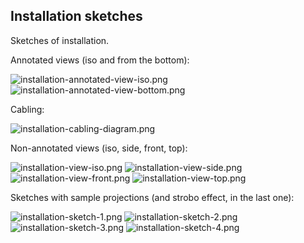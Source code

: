 Installation sketches
-----------

Sketches of installation.

Annotated views (iso and from the bottom):

![installation-annotated-view-iso.png](https://raw.github.com/davidedc/devart-template/master/project_images/installation-annotated-view-iso.png)
![installation-annotated-view-bottom.png](https://raw.github.com/davidedc/devart-template/master/project_images/installation-annotated-view-bottom.png)

Cabling:

![installation-cabling-diagram.png](https://raw.github.com/davidedc/devart-template/master/project_images/installation-cabling-diagram.png)

Non-annotated views (iso, side, front, top):

![installation-view-iso.png](https://raw.github.com/davidedc/devart-template/master/project_images/installation-view-iso.png)
![installation-view-side.png](https://raw.github.com/davidedc/devart-template/master/project_images/installation-view-side.png)
![installation-view-front.png](https://raw.github.com/davidedc/devart-template/master/project_images/installation-view-front.png)
![installation-view-top.png](https://raw.github.com/davidedc/devart-template/master/project_images/installation-view-top.png)

Sketches with sample projections (and strobo effect, in the last one):

![installation-sketch-1.png](https://raw.github.com/davidedc/devart-template/master/project_images/installation-sketch-1.png)
![installation-sketch-2.png](https://raw.github.com/davidedc/devart-template/master/project_images/installation-sketch-2.png)
![installation-sketch-3.png](https://raw.github.com/davidedc/devart-template/master/project_images/installation-sketch-3.png)
![installation-sketch-4.png](https://raw.github.com/davidedc/devart-template/master/project_images/installation-sketch-4.png)
